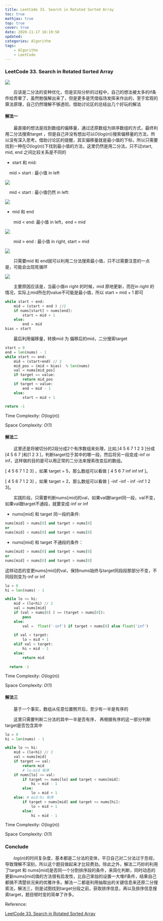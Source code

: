 ```yaml
---
title: LeetCode 33. Search in Rotated Sorted Array
toc: true
mathjax: true
top: true
cover: true
date: 2020-11-17 16:19:58
updated:
categories: Algorithm
tags:
	- Algorithm
	- LeetCode
---
```


### LeetCode 33. Search in Rotated Sorted Array

![](img1.png)

　　应该是二分法的变种优化，但是实际分析的过程中，自己的想法被太多的if条件给弄晕了，虽然勉强解出来了，但是更多是凭借临场发挥来作出的，至于宏观的算法原理，自己仍然理解不够透彻，借助讨论区的总结出几个好玩的解法

#### 解法一

　　最直接的想法是找到数组的偏移量，通过还原数组为排序数组的方式，最终利用二分法搜索target ，但是自己并没有想出可以$O(log(n))$搜索偏移量的方法，所以没有深入思考。借助讨论区的提醒，其实偏移量就是最小值的下标，所以只需要找到一种在$O(log(n))$下找到最小值的方法，这里仍然是用二分法，只不过start, mid, end 之间比较关系是不同的

- start 和 mid:

　mid > start : 最小值 in left

![](img3.jpg)

　mid < start : 最小值仍然 in left:

![](img2.jpg)

- mid 和 end

　　mid < end: 最小值 in left，end = mid

![](img6.jpg)

　　mid > end : 最小值 in right, start = mid

![](img7.jpg)

　　只需要mid 和 end就可以利用二分法搜索最小值，只不过需要注意的一点是，可能会出现死循环

![](img8.jpg)

　　主要原因应该是，当最小值in right 的时候，mid 原地更新，而在in right 的情况，实际上mid所在的value不可能是最小值，所以 start = mid + 1 即可

```python
while start < end:
	mid = (start + end ) //2
	if nums[start] > nums[end]:
		start = mid + 1
	else:
		end = mid
bias = start
```

　　最后利用偏移量，转换mid 为 偏移后的mid，二分搜索target

```python
start = 0
end = len(nums) - 1
while start <= end:
	mid = (start+end) // 2
	mid_pos = (mid + bias) 	% len(nums)
	val = nums[mid_pos]
	if target == value:
		return mid_pos
	if target < value:
		end = mid - 1
	else:
		start = mid + 1
    
return -1
```



Time Complexity: $O(log(n))$

Space Complexity: $O(1)$

#### 解法二

　　这里还是将被切分的2段分成2个有序数组来处理，比如,[4 5 6 7 1 2 3 ]分成 [4 5 6 7 ]和[1 2 3 ]，判断target位于其中的哪一段，然后将另一段变成-inf or inf，这样做的目的是可以用正常的二分法来搜索改变后的数组。

[ 4 5 6 7 1 2 3] ，如果 target = 5，那么数组可以看做 [ 4 5 6 7 inf inf inf ]。

[ 4 5 6 7 1 2 3] ，如果 target = 2，那么数组可以看做 [ -inf -inf - inf -inf 1 2 3]。

　　实践阶段，只需要判断nums[mid]的val，如果val跟target同一段，val不变，如果val跟target不通段，就要变成-inf or inf

- nums[mid] 和 target 同一段的条件: 

```python
nums[mid] > nums[0] and target > nums[0]
or
nums[mid] < nums[0] and target < nums[0]
```



- nums[mid] 和 target 不通段的条件：

```python
nums[mid] > nums[0] and target < nums[0]
or
nums[mid] < nums[0] and target > nums[0]
```

这样动态的变更nums[mid]的val，保持nums始终与target同段段那部分不变，不同段则变为-inf or inf

```python
lo = 0
hi = len(nums) - 1

while lo <= hi:
	mid = (lo+hi) // 2
	val = nums[mid]
	if (val > nums[0] ) == (target > nums[0]):
		pass
	else:
		val =  float('-inf') if target < nums[0] else float('inf')
   
	if val < target:
		lo = mid + 1
	elif val > target:
		hi = mid - 1
	else:
		return mid
      
  return -1
```

Time Complexity: $O(log(n))$

Space Complexity: $O(1)$

#### 解法三

　　基于一个事实，数组从任意位置劈开后，至少有一半是有序的

　　这里只需要判断二分法的其中一半是否有序， 再根据有序的这一部分判断target是否包含其中

```python
lo = 0
hi = len(nums) - 1

while lo <= hi:
	mid = (lo+hi) // 2
	val = nums[mid]
	if target == val:
		return mid
		# lo-mid 有序
	if nums[lo] <= val:
		if target >= nums[lo] and target < nums[mid]:
			hi = mid - 1
		else:
			lo = mid + 1
	else: # mid-hi 有序
		if target > nums[mid] and target <= nums[hi]:
			lo = mid + 1
		else:
			hi = mid - 1
```

Time Complexity: $O(log(n))$

Space Complexity: $O(1)$



### Conclude

　　$log(n)$的时间复杂度，基本都是二分法的变体，平日自己对二分法过于忽视，导致理解不深刻，所以这个题目做起来才比较费劲。除此之外，解法二巧妙的利用了target 和 nums[mid]是否同一个分割排序段的条件，来简化判断，同时动态的更新nums[mid]值的方法很有启发性，比自己笨拙的设置一大堆if条件，结果自己都搞不清楚状况来的优雅许多。解法一二都是利用抽取出的关键信息来还原二分搜索法，解法三，则是试图找到target分段之前，获取排序信息，再以及排序信息搜索target，题目顿时变的简单了许多。



Reference:

[LeetCode 33. Search in Rotated Sorted Array](https://leetcode.wang/leetCode-33-Search-in-Rotated-Sorted-Array.html)

